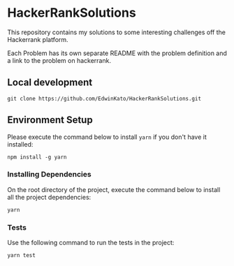 # HackerRankSolutions
This repository contains my solutions to some interesting challenges off the Hackerrank platform.

Each Problem has its own separate README with the problem definition and a link to the problem on hackerrank.

## Local development

```
git clone https://github.com/EdwinKato/HackerRankSolutions.git
```

## Environment Setup

Please execute the command below to install `yarn` if you don't have it installed:

```
npm install -g yarn
```

### Installing Dependencies

On the root directory of the project, execute the command below to install all the project dependencies:
```
yarn
```

### Tests
Use the following command to run the tests in the project:
```
yarn test
```
